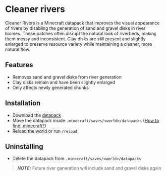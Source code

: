 # Cleaner rivers

Cleaner Rivers is a Minecraft datapack that improves the visual appearance of rivers by disabling the generation of sand and gravel disks in river biomes.
These patches often disrupt the natural look of riverbeds, making them messy and inconsistent.
Clay disks are still present and slightly enlarged to preserve resource variety while maintaining a cleaner, more natural flow.

## Features
- Removes sand and gravel disks from river generation
- Clay disks remain and have been slightly enlarged
- Only affects newly generated chunks

## Installation

- Download the [datapack](https://github.com/Neluxx/cleaner-rivers/releases/latest)
- Move the datapack inside ``.minecraft/saves/<world>/datapacks`` ([How to find .minecraft?](https://minecraft.wiki/w/.minecraft#Locating))
- Reload the world or run ``/reload``

## Uninstalling

- Delete the datapack from ``.minecraft/saves/<world>/datapacks``

> **_NOTE:_** Future river generation will include sand and gravel disks again
